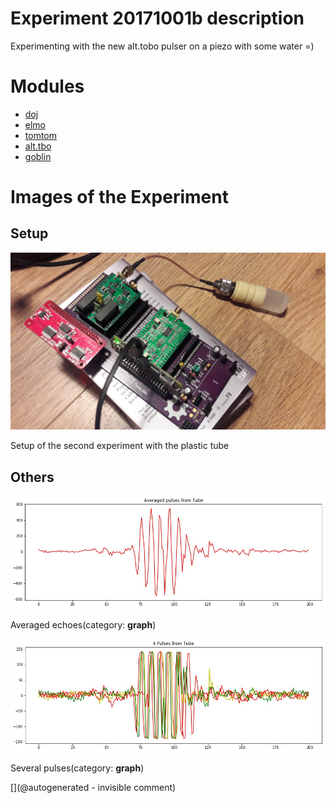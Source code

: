 # Experiment 20171001b description


Experimenting with the new alt.tobo pulser on a piezo with some water =)



# Modules

* [doj](/doj/)
* [elmo](/elmo/)
* [tomtom](/tomtom/)
* [alt.tbo](/alt.tbo/)
* [goblin](/goblin/)




# Images of the Experiment

## Setup

![](/alt.tbo/20171001a/20171001_135041.jpg)

Setup of the second experiment with the plastic tube

## Others

![](/alt.tbo/20171001a/Pulses_average_Tube.jpg)

Averaged echoes(category: __graph__)

![](/alt.tbo/20171001a/Pulses_details_Tube.jpg)

Several pulses(category: __graph__)










[](@autogenerated - invisible comment)